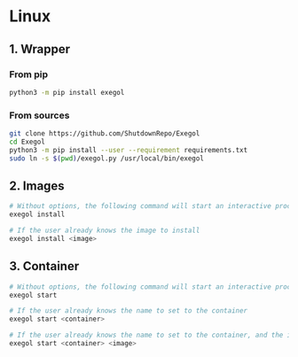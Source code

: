 # Linux



## 1. Wrapper

### From pip

```bash
python3 -m pip install exegol
```

### From sources

```bash
git clone https://github.com/ShutdownRepo/Exegol
cd Exegol
python3 -m pip install --user --requirement requirements.txt
sudo ln -s $(pwd)/exegol.py /usr/local/bin/exegol
```

## 2. Images

```bash
# Without options, the following command will start an interactive process
exegol install

# If the user already knows the image to install
exegol install <image>
```

## 3. Container

```bash
# Without options, the following command will start an interactive process
exegol start

# If the user already knows the name to set to the container
exegol start <container>

# If the user already knows the name to set to the container, and the image it must be create with
exegol start <container> <image>
```
